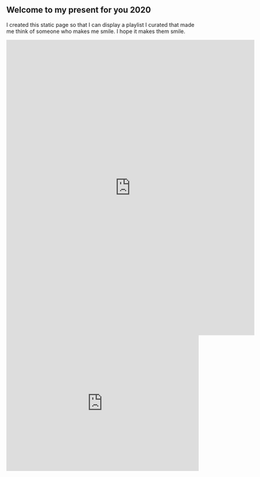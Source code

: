 ## Welcome to my present for you 2020

I created this static page so that I can display a playlist I curated that made me think of someone who makes me smile. I hope it makes them smile. 

<iframe src="https://open.spotify.com/embed/playlist/7fjFcJ7jxsMeuKLJiDc0Yf" width="650" height="775" frameborder="0" allowtransparency="true" allow="encrypted-media"></iframe>

<iframe src="https://trinket.io/embed/python/7ec995118a?showInstructions=true" width="100%" height="356" frameborder="0" marginwidth="0" marginheight="0" allowfullscreen></iframe>

